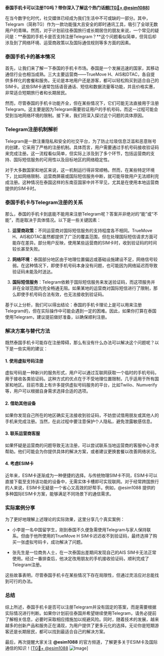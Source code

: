 **泰国手机卡可以注册TG吗？带你深入了解这个热门话题[[TG💪+ @esim1088](https://t.me/s/esim1088)]**

在当今数字化时代，社交媒体已经成为我们生活中不可或缺的一部分。其中，Telegram（简称TG）作为一款功能强大且安全的即时通讯工具，吸引了全球无数用户的青睐。然而，对于计划前往泰国旅行或长期居住的朋友来说，一个常见的疑问是：**泰国的手机卡是否支持注册Telegram？**这个问题看似简单，但背后却涉及到了网络环境、运营商政策以及国际通信规则等多方面的因素。

### 泰国手机卡的基本情况

首先，让我们来了解一下泰国的手机卡市场。泰国是一个发展迅速的国家，其移动通信行业也相当成熟。三大主要运营商——TrueMove H、AIS和DTAC，各自提供多样化的套餐和服务。无论是本地用户还是游客，都可以轻松购买到适合自己的SIM卡。这些SIM卡通常包括语音通话、短信和数据流量等功能，并且价格实惠，非常适合短期旅行者和长期居民。

然而，尽管泰国的手机卡功能齐全，但在某些情况下，它们可能无法直接用于注册Telegram。这主要是因为Telegram需要验证用户的手机号码，而这一过程可能会受到当地网络环境的限制。接下来，我们将深入探讨这个问题的具体原因。

### Telegram注册机制解析

Telegram是一款注重隐私和安全的社交平台，为了防止垃圾信息泛滥和恶意账号的创建，它采用了严格的注册机制。具体而言，用户需要通过手机号码接收验证码来完成注册。这一流程看似简单，但实际上涉及到了多个环节，包括运营商的支持、国际短信服务的可用性以及目标地区的网络稳定性。

对于大多数国家和地区来说，这一机制运行得非常顺畅。然而，在某些特定环境下，比如网络限制、运营商屏蔽或国际短信服务中断，就可能导致用户无法顺利完成注册。这种情况在泰国这样的东南亚国家中并不罕见，尤其是在使用本地运营商提供的SIM卡时。

### 泰国手机卡与Telegram注册的关系

那么，泰国的手机卡到底能不能用来注册Telegram呢？答案并非绝对的“能”或“不能”，而是取决于具体情况。以下是一些关键因素：

1. **运营商政策**：不同运营商对国际短信服务的支持程度各不相同。TrueMove H、AIS和DTAC虽然都提供了广泛的覆盖范围，但在处理国际短信请求方面可能存在差异。部分用户反映，使用某些运营商的SIM卡时，收到验证码的时间较长甚至失败。

2. **网络环境**：泰国部分地区由于地理位置偏远或基础设施建设不足，网络信号较弱。在这种情况下，即使手机号码本身没有问题，也可能因为网络延迟而导致验证码未能及时送达。

3. **国际短信服务**：Telegram依赖于国际短信服务来发送验证码，而这项服务并非在全球范围内完全畅通无阻。如果某地的运营商对国际短信进行了限制，那么即使手机号码合法有效，也无法接收到验证码。

基于以上分析，我们可以得出结论：泰国的手机卡理论上是可以用来注册Telegram的，但在实际操作中可能会遇到一定的困难。因此，如果你打算在泰国使用Telegram，建议提前做好准备，以确保顺利注册。

### 解决方案与替代方法

既然泰国手机卡可能存在注册障碍，那么有没有什么办法可以解决这个问题呢？以下是一些实用的建议：

#### 1. 使用虚拟号码注册
虚拟号码是一种新兴的服务形式，用户可以通过互联网获取一个临时的手机号码，用于接收各类验证码。这种方式的优点在于不受地理位置限制，几乎适用于所有国家和地区。目前市面上有许多提供虚拟号码服务的平台，比如Twilio、Numverify等，用户可以根据自身需求选择合适的选项。

#### 2. 借助其他设备
如果你发现自己所在的地区确实无法接收到验证码，不妨尝试借用朋友或其他人的手机来完成注册。当然，在此过程中要注意保护个人隐私，避免泄露敏感信息。

#### 3. 联系运营商客服
如果怀疑是运营商的问题导致无法注册，可以尝试联系当地运营商的客服中心寻求帮助。他们可能会为你提供具体的解决方案，或者建议更换套餐以改善网络状况。

#### 4. 考虑ESIM卡
近年来，ESIM卡逐渐成为一种便捷的选择。与传统物理SIM卡不同，ESIM卡可以直接下载至支持该功能的设备中，无需实体卡槽即可实现联网。对于经常跨国旅行的人来说，ESIM卡无疑是一个省心又高效的好帮手。例如，@esim1088 提供的多种国际ESIM卡方案，能够满足不同场景下的通信需求。

### 实际案例分享

为了更好地理解上述理论的实际效果，这里分享几个真实案例：

- 小李是一名中国留学生，刚到泰国不久便急需使用Telegram与家人保持联系。但由于他所使用的TrueMove H SIM卡迟迟收不到验证码，最终选择了购买一张虚拟号码卡，成功解决了问题。
  
- 张先生是一位商务人士，在一次泰国出差期间发现自己的AIS SIM卡无法正常使用。经过一番排查后，他决定改用朋友的手机接收验证码，顺利完成了Telegram注册。

这些故事表明，尽管泰国手机卡在某些情况下存在局限性，但通过灵活应对总能找到可行的办法。

### 总结

综上所述，泰国手机卡是否可以注册Telegram并没有固定的答案，而是需要根据实际情况进行判断。如果你计划前往泰国并希望继续使用Telegram，请务必提前了解相关信息，必要时采取相应措施加以规避风险。同时，随着技术的发展，越来越多的创新产品和服务正在涌现，为用户提供了更多元化的选择。无论你是短期游客还是长期居民，都可以找到最适合自己的解决方案。

最后，再次提醒大家关注 **@esim1088** 的官方频道，了解更多关于ESIM卡及国际通信的知识！[[TG💪+ @esim1088](https://t.me/s/esim1088) ![Image](https://i.postimg.cc/4NQfJmqS/Snipaste-2025-05-13-00-14-12.png)]